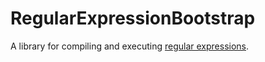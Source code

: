 # RegularExpressionBootstrap
A library for compiling and executing [regular expressions](https://en.wikipedia.org/wiki/Regular_expression).
